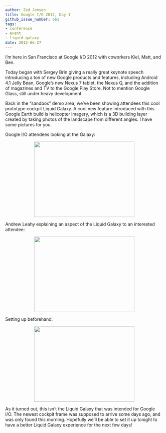 ```yaml
---
author: Zed Jensen
title: Google I/O 2012, Day 1
github_issue_number: 661
tags:
- conference
- event
- liquid-galaxy
date: 2012-06-27
---
```


I’m here in San Francisco at Google I/O 2012 with coworkers Kiel, Matt, and Ben.

Today began with Sergey Brin giving a really great keynote speech introducing a ton of new Google products and features, including Android 4.1 Jelly Bean, Google’s new Nexus 7 tablet, the Nexus Q, and the addition of magazines and TV to the Google Play Store. Not to mention Google Glass, still under heavy development.

Back in the “sandbox” demo area, we’ve been showing attendees this cool prototype cockpit Liquid Galaxy. A cool new feature introduced with this Google Earth build is helicopter imagery, which is a 3D building layer created by taking photos of the landscape from different angles. I have some pictures for you.

Google I/O attendees looking at the Galaxy:

<div class="separator" style="clear: both; text-align: center;">
<a href="/blog/2012/06/google-io-2012-day-1/image-0-big.jpeg" imageanchor="1" style="margin-left: 1em; margin-right: 1em;"><img border="0" height="240" src="/blog/2012/06/google-io-2012-day-1/image-0.jpeg" width="320"/></a></div>

Andrew Leahy explaining an aspect of the Liquid Galaxy to an interested attendee:

<div class="separator" style="clear: both; text-align: center;">
<a href="/blog/2012/06/google-io-2012-day-1/image-1-big.jpeg" imageanchor="1" style="margin-left: 1em; margin-right: 1em;"><img border="0" height="240" src="/blog/2012/06/google-io-2012-day-1/image-1.jpeg" width="320"/></a></div>

Setting up beforehand:

<div class="separator" style="clear: both; text-align: center;">
<a href="/blog/2012/06/google-io-2012-day-1/image-2-big.jpeg" imageanchor="1" style="margin-left: 1em; margin-right: 1em;"><img border="0" height="240" src="/blog/2012/06/google-io-2012-day-1/image-2.jpeg" width="320"/></a></div>

As it turned out, this isn’t the Liquid Galaxy that was intended for Google I/O. The newest cockpit frame was supposed to arrive some days ago, and was only found this morning. Hopefully we’ll be able to set it up tonight to have a better Liquid Galaxy experience for the next few days!
